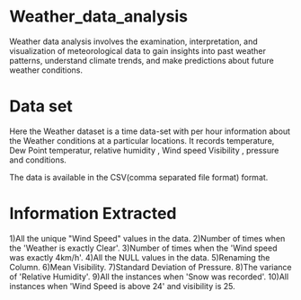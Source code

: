 # Weather_data_analysis
Weather data analysis involves the examination, interpretation, and visualization of meteorological data to gain insights into past
weather patterns, understand climate trends, and make predictions about future weather conditions.

# Data set
Here the Weather dataset is a time data-set with per hour information about the Weather conditions at 
a particular locations. It records temperature, Dew Point temperatur, relative humidity , Wind speed
Visibility , pressure and conditions.

The data is available in the CSV(comma separated file format) format.

# Information Extracted
1)All the unique "Wind Speed" values in the data. 
2)Number of times when the 'Weather is exactly Clear'.
3)Number of times when the 'Wind speed was exactly 4km/h'.
4)All the NULL values in the data.
5)Renaming the Column.
6)Mean Visibility.
7)Standard Deviation of Pressure.
8)The variance of 'Relative Humidity'.
9)All the instances when 'Snow was recorded'.
10)All instances when 'Wind Speed is above 24' and visibility is 25.

